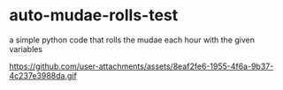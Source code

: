 # auto-mudae-rolls-test
a simple python code that rolls the mudae each hour with the given variables

https://github.com/user-attachments/assets/8eaf2fe6-1955-4f6a-9b37-4c237e3988da.gif
